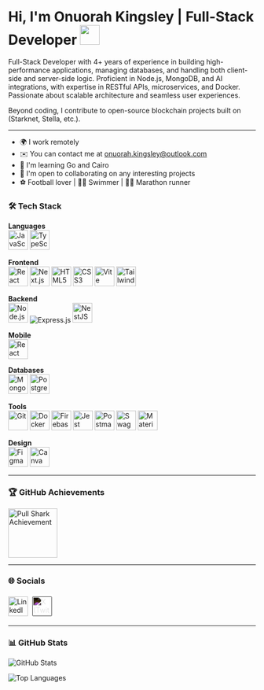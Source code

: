 # Hi, I'm Onuorah Kingsley | Full-Stack Developer <img src="https://media.giphy.com/media/hvRJCLFzcasrR4ia7z/giphy.gif" width="40px">

Full-Stack Developer with 4+ years of experience in building high-performance applications, managing databases, and handling both client-side and server-side logic. Proficient in Node.js, MongoDB, and AI integrations, with expertise in RESTful APIs, microservices, and Docker. Passionate about scalable architecture and seamless user experiences.

Beyond coding, I contribute to open-source blockchain projects built on (Starknet, Stella, etc.).

---

- 🌍 I work remotely  
- ✉️ You can contact me at [onuorah.kingsley@outlook.com](mailto:onuorah.kingsley@outlook.com)  
- 🌱 I'm learning Go and Cairo  
- 🤝 I'm open to collaborating on any interesting projects  
- ⚽ Football lover | 🏊‍♂️ Swimmer | 🏃‍♂️ Marathon runner  


### 🛠️ Tech Stack
**Languages**  
<img src="https://cdn.jsdelivr.net/gh/devicons/devicon/icons/javascript/javascript-original.svg" width="40" title="JavaScript" /> 
<img src="https://cdn.jsdelivr.net/gh/devicons/devicon/icons/typescript/typescript-original.svg" width="40" title="TypeScript" />

**Frontend**  
<img src="https://cdn.jsdelivr.net/gh/devicons/devicon/icons/react/react-original.svg" width="40" title="React" />
<img src="https://cdn.jsdelivr.net/gh/devicons/devicon/icons/nextjs/nextjs-original.svg" width="40" title="Next.js" />
<img src="https://cdn.jsdelivr.net/gh/devicons/devicon/icons/html5/html5-original.svg" width="40" title="HTML5" />
<img src="https://cdn.jsdelivr.net/gh/devicons/devicon/icons/css3/css3-original.svg" width="40" title="CSS3" />
<img src="https://cdn.jsdelivr.net/gh/devicons/devicon/icons/vitejs/vitejs-original.svg" width="40" title="Vite" />
<img src="https://cdn.jsdelivr.net/gh/devicons/devicon/icons/tailwindcss/tailwindcss-original.svg" width="40" title="Tailwind CSS" />

**Backend**  
<img src="https://cdn.jsdelivr.net/gh/devicons/devicon/icons/nodejs/nodejs-original.svg" width="40" title="Node.js" />
![Express.js](https://img.shields.io/badge/-Express.js-000000?style=flat&logo=express&logoColor=white)
<img src="https://api.iconify.design/logos/nestjs.svg" width="40" title="NestJS" />

**Mobile**  
<img src="https://cdn.jsdelivr.net/gh/devicons/devicon/icons/react/react-original.svg" width="40" title="React Native" />

**Databases**  
<img src="https://cdn.jsdelivr.net/gh/devicons/devicon/icons/mongodb/mongodb-original.svg" width="40" title="MongoDB" />
<img src="https://cdn.jsdelivr.net/gh/devicons/devicon/icons/postgresql/postgresql-original.svg" width="40" title="PostgreSQL" />

**Tools**  
<img src="https://cdn.jsdelivr.net/gh/devicons/devicon/icons/git/git-original.svg" width="40" title="Git" />
<img src="https://cdn.jsdelivr.net/gh/devicons/devicon/icons/docker/docker-original.svg" width="40" title="Docker" />
<img src="https://cdn.jsdelivr.net/gh/devicons/devicon/icons/firebase/firebase-plain.svg" width="40" title="Firebase" />
<img src="https://cdn.jsdelivr.net/gh/devicons/devicon/icons/jest/jest-plain.svg" width="40" title="Jest" />
<img src="https://cdn.jsdelivr.net/gh/devicons/devicon/icons/postman/postman-original.svg" width="40" title="Postman" />
<img src="https://cdn.jsdelivr.net/gh/devicons/devicon/icons/swagger/swagger-original.svg" width="40" title="Swagger" />
<img src="https://cdn.jsdelivr.net/gh/devicons/devicon/icons/materialui/materialui-original.svg" width="40" title="Material UI" />

**Design**  
<img src="https://cdn.jsdelivr.net/gh/devicons/devicon/icons/figma/figma-original.svg" width="40" title="Figma" />
<img src="https://cdn.jsdelivr.net/gh/devicons/devicon/icons/canva/canva-original.svg" width="40" title="Canva" />

---

### 🏆 GitHub Achievements
<a href="https://github.com/Koda-Black?achievement=pull-shark&tab=achievements">
  <img src="https://github.githubassets.com/images/modules/profile/achievements/pull-shark-default.png" width="100" alt="Pull Shark Achievement">
</a>

---

### 🌐 Socials
<a href="https://linkedin.com/in/kodablack"><img src="https://cdn.jsdelivr.net/gh/devicons/devicon/icons/linkedin/linkedin-original.svg" width="40" title="LinkedIn" /></a>
<a href="https://x.com/ark_jesuit"><img src="https://cdn.jsdelivr.net/npm/simple-icons@latest/icons/x.svg" width="40" style="background: #000; padding: 5px; border-radius: 7px; filter: invert(1);" title="X (Twitter)" /></a>

---


### 📊 GitHub Stats  
![GitHub Stats](https://github-readme-stats.vercel.app/api?username=Koda-Black&show_icons=true&theme=radical)

![Top Languages](https://github-readme-stats.vercel.app/api/top-langs/?username=Koda-Black&layout=compact&theme=radical)
